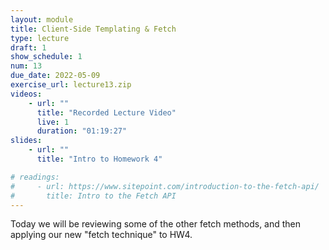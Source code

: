 ```yaml
---
layout: module
title: Client-Side Templating & Fetch
type: lecture
draft: 1
show_schedule: 1
num: 13
due_date: 2022-05-09
exercise_url: lecture13.zip
videos: 
    - url: ""
      title: "Recorded Lecture Video"
      live: 1
      duration: "01:19:27"
slides:
    - url: ""
      title: "Intro to Homework 4"

# readings:
#     - url: https://www.sitepoint.com/introduction-to-the-fetch-api/
#       title: Intro to the Fetch API
---
```


Today we will be reviewing some of the other fetch methods, and then applying our new "fetch technique" to HW4.